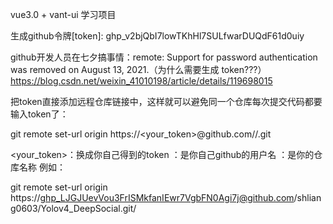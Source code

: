 vue3.0 + vant-ui 学习项目

生成github令牌[token]: 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

github开发人员在七夕搞事情：remote: Support for password authentication was removed on August 13, 2021.（为什么需要生成 token???）
https://blog.csdn.net/weixin_41010198/article/details/119698015


把token直接添加远程仓库链接中，这样就可以避免同一个仓库每次提交代码都要输入token了：

git remote set-url origin https://<your_token>@github.com/<USERNAME>/<REPO>.git

<your_token>：换成你自己得到的token
<USERNAME>：是你自己github的用户名
<REPO>：是你的仓库名称
例如：

git remote set-url origin https://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@github.com/shliang0603/Yolov4_DeepSocial.git/
